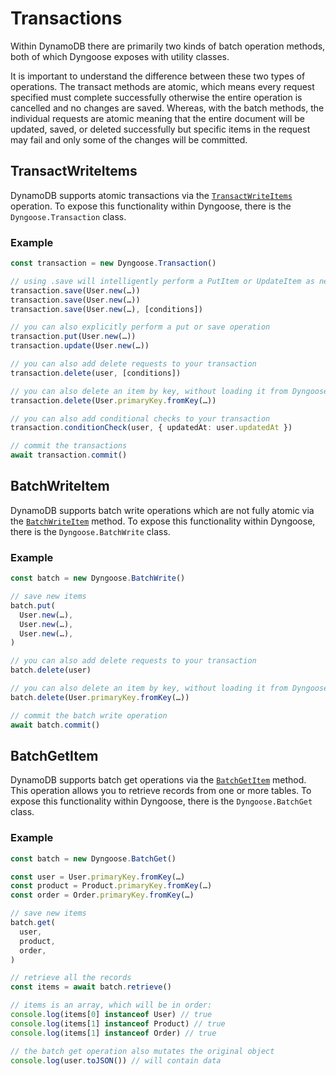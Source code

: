 # Transactions

Within DynamoDB there are primarily two kinds of batch operation methods, both of which Dyngoose exposes with utility classes.

It is important to understand the difference between these two types of operations. The transact methods are atomic, which means every request specified must complete successfully otherwise the entire operation is cancelled and no changes are saved. Whereas, with the batch methods, the individual requests are atomic meaning that the entire document will be updated, saved, or deleted successfully but specific items in the request may fail and only some of the changes will be committed.

## TransactWriteItems

DynamoDB supports atomic transactions via the [`TransactWriteItems`](https://docs.aws.amazon.com/amazondynamodb/latest/APIReference/API_TransactWriteItems.html) operation. To expose this functionality within Dyngoose, there is the `Dyngoose.Transaction` class.

### Example

```typescript
const transaction = new Dyngoose.Transaction()

// using .save will intelligently perform a PutItem or UpdateItem as necessary
transaction.save(User.new(…))
transaction.save(User.new(…))
transaction.save(User.new(…), [conditions])

// you can also explicitly perform a put or save operation
transaction.put(User.new(…))
transaction.update(User.new(…))

// you can also add delete requests to your transaction
transaction.delete(user, [conditions])

// you can also delete an item by key, without loading it from Dyngoose first
transaction.delete(User.primaryKey.fromKey(…))

// you can also add conditional checks to your transaction
transaction.conditionCheck(user, { updatedAt: user.updatedAt })

// commit the transactions
await transaction.commit()
```

## BatchWriteItem

DynamoDB supports batch write operations which are not fully atomic via the [`BatchWriteItem`](https://docs.aws.amazon.com/amazondynamodb/latest/APIReference/API_BatchWriteItem.html) method. To expose this functionality within Dyngoose, there is the `Dyngoose.BatchWrite` class.

### Example

```typescript
const batch = new Dyngoose.BatchWrite()

// save new items
batch.put(
  User.new(…),
  User.new(…),
  User.new(…),
)

// you can also add delete requests to your transaction
batch.delete(user)

// you can also delete an item by key, without loading it from Dyngoose first
batch.delete(User.primaryKey.fromKey(…))

// commit the batch write operation
await batch.commit()
```

## BatchGetItem

DynamoDB supports batch get operations via the [`BatchGetItem`](https://docs.aws.amazon.com/amazondynamodb/latest/APIReference/API_BatchGetItem.html) method. This operation allows you to retrieve records from one or more tables. To expose this functionality within Dyngoose, there is the `Dyngoose.BatchGet` class.

### Example

```typescript
const batch = new Dyngoose.BatchGet()

const user = User.primaryKey.fromKey(…)
const product = Product.primaryKey.fromKey(…)
const order = Order.primaryKey.fromKey(…)

// save new items
batch.get(
  user,
  product,
  order,
)

// retrieve all the records
const items = await batch.retrieve()

// items is an array, which will be in order:
console.log(items[0] instanceof User) // true
console.log(items[1] instanceof Product) // true
console.log(items[1] instanceof Order) // true

// the batch get operation also mutates the original object
console.log(user.toJSON()) // will contain data
```

